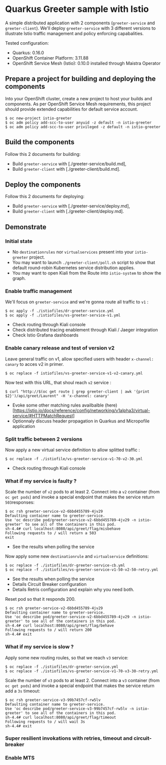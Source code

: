 # Quarkus Greeter sample with Istio

A simple distributed application with 2 components (`greeter-service` and `greeter-client`).
We'll deploy `greeter-service` with 3 different versions to illustrate Istio traffic management and policy enforcing capabalities.

Tested configuration:
* Quarkus: 0.16.0
* OpenShift Container Platform: 3.11.88
* OpenShift Service Mesh (Istio): 0.10.0 installed through Maistra Operator

## Prepare a project for building and deploying the components

Into your OpenShift cluster, create a new project to host your builds and components. As per OpenShift Service Mesh requirements, this project should provide extended capabilities for default service account.

```
$ oc new-project istio-greeter
$ oc adm policy add-scc-to-user anyuid -z default -n istio-greeter
$ oc adm policy add-scc-to-user privileged -z default -n istio-greeter
```

## Build the components

Follow this 2 documents for building:
* Build `greeter-service` with [./greeter-service/build.md],
* Build `greeter-client` with [./greeter-client/build.md].

## Deploy the components

Follow this 2 documents for deploying:
* Build `greeter-service` with [./greeter-service/deploy.md],
* Build `greeter-client` with [./greeter-client/deploy.md].

## Demonstrate

### Initial state

* No `destinationrules` nor `virtualservices` present into your `istio-greeter` project.
* You may want to launch `./greeter-client/poll.sh` script to show that default round-robin Kubernetes service distribution applies.
* You may want to open Kiali from the Route into `istio-system` to show the graph.

### Enable traffic management

We'll focus on `greeter-service` and we're gonna route all traffic to `v1` :

```
$ oc apply -f ./istiofiles/dr-greeter-service.yml
$ oc apply -f ./istiofiles/vs-greeter-service-v1.yml
```

* Check routing through Kiali console
* Check distributed tracing enablement through Kiali / Jaeger integration
* Check Istio Grafana dashboards

### Enable canary release and test of version v2

Leave general traffic on v1, allow specified users with header `x-channel: canary` to acces v2 in primer.

```
$ oc replace -f istiofiles/vs-greeter-service-v1-v2-canary.yml
```

Now test with this URL, that shoul reach `v2` service : 

```
$ curl "http://$(oc get route | grep greeter-client | awk '{print $2}')/api/greet/Laurent" -H 'x-channel: canary'
```

* Evoke some other matching rules availbalble (here)[https://istio.io/docs/reference/config/networking/v1alpha3/virtual-service/#HTTPMatchRequest]
* Optionnaly discuss header propagation in Quarkus and Micropofile application

### Split traffic between 2 versions

Now apply a new virtual service definition to allow splitted traffic :

```
$ oc replace -f ./istiofile/vs-greeter-service-v1-70-v2-30.yml
```

* Check routing through Kiali console

### What if my service is faulty ?

Scale the number of `v2` pods to at least 2.
Connect into a `v2` container (from `oc get pods`) and invoke a special endpoint that makes the service return `503`responses:

```
$ oc rsh greeter-service-v2-6bbd455789-4jv29
Defaulting container name to greeter-service.
Use 'oc describe pod/greeter-service-v2-6bbd455789-4jv29 -n istio-greeter' to see all of the containers in this pod.
sh-4.4# curl localhost:8080/api/greet/flag/misbehave
Following requests to / will return a 503
exit
```

* See the results when polling the service

Now apply some new `destinationrule` and `virtualservice` definitions:

```
$ oc replace -f ./istiofiles/dr-greeter-service-cb.yml
$ oc replace -f ./istiofiles/vs-greeter-service-v1-50-v2-50-retry.yml
```

* See the results when polling the service
* Details Circuit Breaker configuration 
* Details Retris configuration and explain why you need both.

Reset pod so that it responds 200.

```
$ oc rsh greeter-service-v2-6bbd455789-4jv29
Defaulting container name to greeter-service.
Use 'oc describe pod/greeter-service-v2-6bbd455789-4jv29 -n istio-greeter' to see all of the containers in this pod.
sh-4.4# curl localhost:8080/api/greet/flag/behave
Following requests to / will return 200
sh-4.4# exit
```

### What if my service is slow ?

Apply some new routing roules, so that we reach `v3` service:

```
$ oc replace -f ./istiofiles/dr-greeter-service.yml
$ oc replace -f ./istiofiles/vs-greeter-service-v1-70-v3-30-retry.yml
```

Scale the number of `v3` pods to at least 2.
Connect into a `v3` container (from `oc get pods`) and invoke a special endpoint that makes the service return add a `3s` timeout:

```
$ oc rsh greeter-service-v3-99b7457cf-rw5lv
Defaulting container name to greeter-service.
Use 'oc describe pod/greeter-service-v3-99b7457cf-rw5lv -n istio-greeter' to see all of the containers in this pod.
sh-4.4# curl localhost:8080/api/greet/flag/timeout
Following requests to / will wait 3s
sh-4.4# exit
```

### Super resilient invokations with retries, timeout and circuit-breaker


### Enable MTS